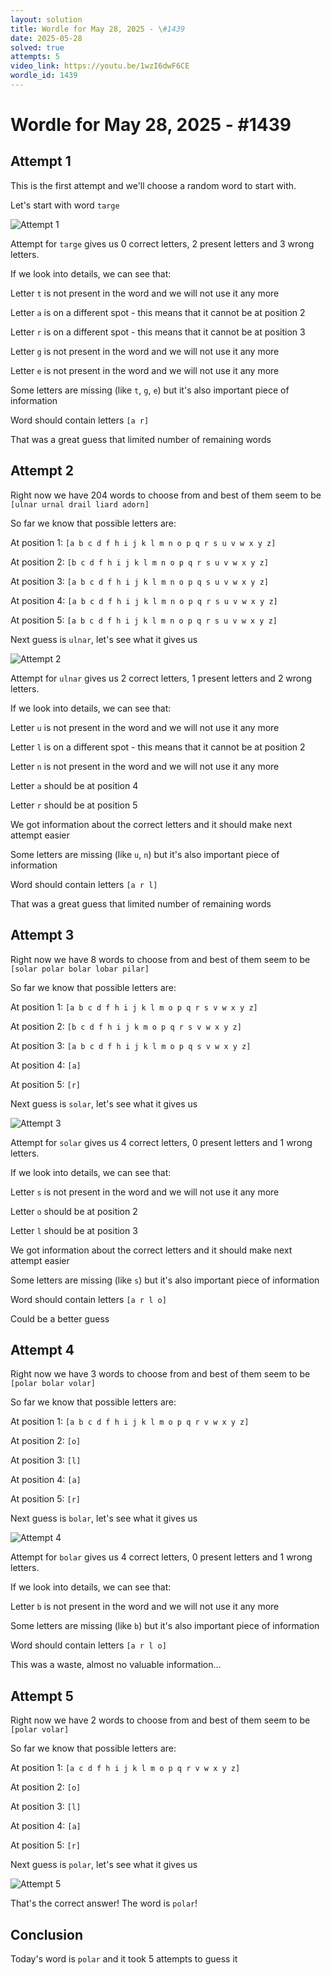 ```yaml
---
layout: solution
title: Wordle for May 28, 2025 - \#1439
date: 2025-05-28
solved: true
attempts: 5
video_link: https://youtu.be/1wzI6dwF6CE
wordle_id: 1439
---
```


# Wordle for May 28, 2025 - \#1439

## Attempt 1

This is the first attempt and we'll choose a random word to start with.

Let's start with word `targe`

![Attempt 1](2025-05-28/attempt-1.png)

Attempt for `targe` gives us 0 correct letters, 2 present letters and 3 wrong letters.

If we look into details, we can see that:

Letter `t` is not present in the word and we will not use it any more

Letter `a` is on a different spot - this means that it cannot be at position 2

Letter `r` is on a different spot - this means that it cannot be at position 3

Letter `g` is not present in the word and we will not use it any more

Letter `e` is not present in the word and we will not use it any more

Some letters are missing (like `t`, `g`, `e`) but it's also important piece of information

Word should contain letters `[a r]`

That was a great guess that limited number of remaining words



## Attempt 2

Right now we have 204 words to choose from and best of them seem to be `[ulnar urnal drail liard adorn]`

So far we know that possible letters are:

At position 1: `[a b c d f h i j k l m n o p q r s u v w x y z]`

At position 2: `[b c d f h i j k l m n o p q r s u v w x y z]`

At position 3: `[a b c d f h i j k l m n o p q s u v w x y z]`

At position 4: `[a b c d f h i j k l m n o p q r s u v w x y z]`

At position 5: `[a b c d f h i j k l m n o p q r s u v w x y z]`

Next guess is `ulnar`, let's see what it gives us

![Attempt 2](2025-05-28/attempt-2.png)

Attempt for `ulnar` gives us 2 correct letters, 1 present letters and 2 wrong letters.

If we look into details, we can see that:

Letter `u` is not present in the word and we will not use it any more

Letter `l` is on a different spot - this means that it cannot be at position 2

Letter `n` is not present in the word and we will not use it any more

Letter `a` should be at position 4

Letter `r` should be at position 5

We got information about the correct letters and it should make next attempt easier

Some letters are missing (like `u`, `n`) but it's also important piece of information

Word should contain letters `[a r l]`

That was a great guess that limited number of remaining words



## Attempt 3

Right now we have 8 words to choose from and best of them seem to be `[solar polar bolar lobar pilar]`

So far we know that possible letters are:

At position 1: `[a b c d f h i j k l m o p q r s v w x y z]`

At position 2: `[b c d f h i j k m o p q r s v w x y z]`

At position 3: `[a b c d f h i j k l m o p q s v w x y z]`

At position 4: `[a]`

At position 5: `[r]`

Next guess is `solar`, let's see what it gives us

![Attempt 3](2025-05-28/attempt-3.png)

Attempt for `solar` gives us 4 correct letters, 0 present letters and 1 wrong letters.

If we look into details, we can see that:

Letter `s` is not present in the word and we will not use it any more

Letter `o` should be at position 2

Letter `l` should be at position 3

We got information about the correct letters and it should make next attempt easier

Some letters are missing (like `s`) but it's also important piece of information

Word should contain letters `[a r l o]`

Could be a better guess



## Attempt 4

Right now we have 3 words to choose from and best of them seem to be `[polar bolar volar]`

So far we know that possible letters are:

At position 1: `[a b c d f h i j k l m o p q r v w x y z]`

At position 2: `[o]`

At position 3: `[l]`

At position 4: `[a]`

At position 5: `[r]`

Next guess is `bolar`, let's see what it gives us

![Attempt 4](2025-05-28/attempt-4.png)

Attempt for `bolar` gives us 4 correct letters, 0 present letters and 1 wrong letters.

If we look into details, we can see that:

Letter `b` is not present in the word and we will not use it any more

Some letters are missing (like `b`) but it's also important piece of information

Word should contain letters `[a r l o]`

This was a waste, almost no valuable information...



## Attempt 5

Right now we have 2 words to choose from and best of them seem to be `[polar volar]`

So far we know that possible letters are:

At position 1: `[a c d f h i j k l m o p q r v w x y z]`

At position 2: `[o]`

At position 3: `[l]`

At position 4: `[a]`

At position 5: `[r]`

Next guess is `polar`, let's see what it gives us

![Attempt 5](2025-05-28/attempt-5.png)

That's the correct answer! The word is `polar`!

## Conclusion

Today's word is `polar` and it took 5 attempts to guess it

